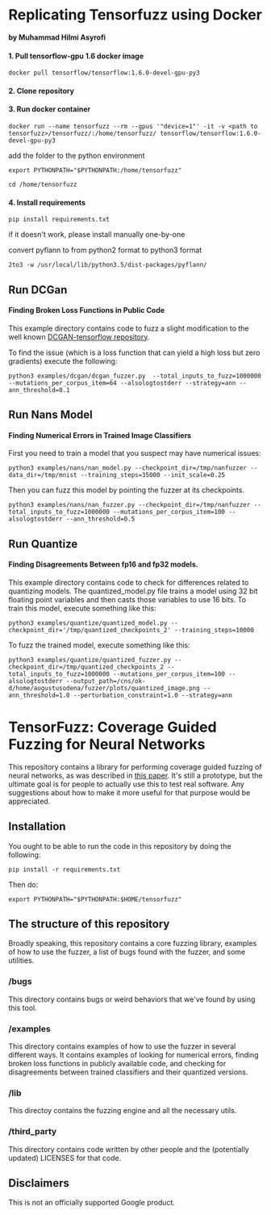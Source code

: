 # Replicating Tensorfuzz using Docker 

**by Muhammad Hilmi Asyrofi**

#### 1. Pull tensorflow-gpu 1.6 docker image
```
docker pull tensorflow/tensorflow:1.6.0-devel-gpu-py3
```

#### 2. Clone repository

#### 3. Run docker container 
```
docker run --name tensorfuzz --rm --gpus '"device=1"' -it -v <path to tensorfuzz>/tensorfuzz/:/home/tensorfuzz/ tensorflow/tensorflow:1.6.0-devel-gpu-py3
```
add the folder to the python environment
```
export PYTHONPATH="$PYTHONPATH:/home/tensorfuzz"
```
```
cd /home/tensorfuzz
```

#### 4. Install requirements
```
pip install requirements.txt
```
if it doesn't work, please install manually one-by-one

convert pyflann to from python2 format to python3 format
```
2to3 -w /usr/local/lib/python3.5/dist-packages/pyflann/
```

## Run DCGan
#### Finding Broken Loss Functions in Public Code

This example directory contains code to fuzz a slight modification to the 
well known [DCGAN-tensorflow repository](https://github.com/carpedm20/DCGAN-tensorflow).

To find the issue (which is a loss function that can yield a high loss but zero gradients)
execute the following:

```
python3 examples/dcgan/dcgan_fuzzer.py  --total_inputs_to_fuzz=1000000 --mutations_per_corpus_item=64 --alsologtostderr --strategy=ann --ann_threshold=0.1
```

## Run Nans Model
#### Finding Numerical Errors in Trained Image Classifiers

First you need to train a model that you suspect may have numerical issues:

```
python3 examples/nans/nan_model.py --checkpoint_dir=/tmp/nanfuzzer --data_dir=/tmp/mnist --training_steps=35000 --init_scale=0.25
```

Then you can fuzz this model by pointing the fuzzer at its checkpoints.

```
python3 examples/nans/nan_fuzzer.py --checkpoint_dir=/tmp/nanfuzzer --total_inputs_to_fuzz=1000000 --mutations_per_corpus_item=100 --alsologtostderr --ann_threshold=0.5
```


## Run Quantize
#### Finding Disagreements Between fp16 and fp32 models.

This example directory contains code to check for differences related to quantizing models.
The quantized_model.py file trains a model using 32 bit floating point variables and then
casts those variables to use 16 bits.
To train this model, execute something like this:

```
python3 examples/quantize/quantized_model.py --checkpoint_dir='/tmp/quantized_checkpoints_2' --training_steps=10000
```

To fuzz the trained model, execute something like this:

```
python3 examples/quantize/quantized_fuzzer.py --checkpoint_dir=/tmp/quantized_checkpoints_2 --total_inputs_to_fuzz=1000000 --mutations_per_corpus_item=100 --alsologtostderr --output_path=/cns/ok-d/home/augustusodena/fuzzer/plots/quantized_image.png --ann_threshold=1.0 --perturbation_constraint=1.0 --strategy=ann
```



# TensorFuzz: Coverage Guided Fuzzing for Neural Networks

This repository contains a library for performing coverage guided fuzzing of neural networks,
as was described in [this paper](https://arxiv.org/abs/1807.10875).
It's still a prototype, but the ultimate goal is for people to actually use this to test real software.
Any suggestions about how to make it more useful for that purpose would be appreciated.

## Installation

You ought to be able to run the code in this repository by doing the following:

```
pip install -r requirements.txt
```

Then do:

```
export PYTHONPATH="$PYTHONPATH:$HOME/tensorfuzz"
```

## The structure of this repository

Broadly speaking, this repository contains a core fuzzing library, examples of how 
to use the fuzzer, a list of bugs found with the fuzzer, and some utilities.

### /bugs

This directory contains bugs or weird behaviors that we've found by using this tool.

### /examples

This directory contains examples of how to use the fuzzer in several different ways.
It contains examples of looking for numerical errors, finding broken loss functions
in publicly available code, and checking for disagreements between trained classifiers
and their quantized versions.

### /lib

This directoy contains the fuzzing engine and all the necessary utils.

### /third_party

This directory contains code written by other people and the (potentially updated) 
LICENSES for that code. 


## Disclaimers

This is not an officially supported Google product.
